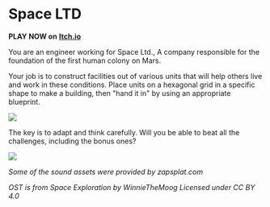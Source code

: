 # Space LTD

**PLAY NOW on** [**Itch.io**](https://boyarb.itch.io/space-ltd)

You are an engineer working for Space Ltd., A company responsible for the foundation of the first human colony on Mars.

Your job is to construct facilities out of various units that will help others live and work in these conditions. Place units on a hexagonal grid in a specific shape to make a building, then "hand it in" by using an appropriate blueprint. 

![](https://img.itch.zone/aW1nLzEzNTk3ODAwLmdpZg==/original/hhYdWL.gif)

The key is to adapt and think carefully. Will you be able to beat all the challenges, including the bonus ones?

![](https://img.itch.zone/aW1nLzEzNTk3ODA3LmdpZg==/original/9z3Gnn.gif)

*Some of the sound assets were provided by zapsplat.com*

*OST is from Space Exploration by WinnieTheMoog Licensed under CC BY 4.0*
